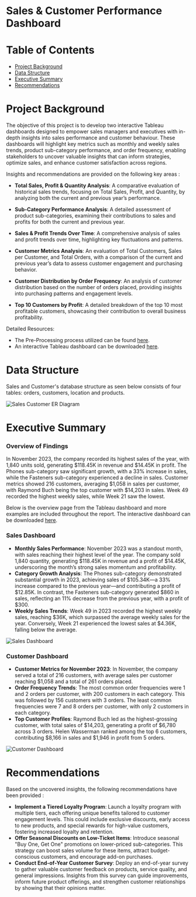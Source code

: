 # Sales & Customer Performance Dashboard

# Table of Contents
* [Project Background](#project-background)
* [Data Structure](#data-structure)
* [Executive Summary](#executive-summary)
* [Recommendations](#recommendations)

# Project Background 
The objective of this project is to develop two interactive Tableau dashboards designed to empower sales managers and executives with in-depth insights into sales performance and customer behaviour. These dashboards will highlight key metrics such as monthly and weekly sales trends, product sub-category performance, and order frequency, enabling stakeholders to uncover valuable insights that can inform strategies, optimize sales, and enhance customer satisfaction across regions.

Insights and recommendations are provided on the following key areas : 
- **Total Sales, Profit & Quantity Analysis**: A comparative evaluation of historical sales trends, focusing on Total Sales, Profit, and Quantity, by analyzing both the current and previous year’s performance.

- **Sub-Category Performance Analysis**: A detailed assessment of product sub-categories, examining their contributions to sales and profits for both the current and previous year.

- **Sales & Profit Trends Over Time**: A comprehensive analysis of sales and profit trends over time, highlighting key fluctuations and patterns.

- **Customer Metrics Analysis**: An evaluation of Total Customers, Sales per Customer, and Total Orders, with a comparison of the current and previous year’s data to assess customer engagement and purchasing behavior.

- **Customer Distribution by Order Frequency**: An analysis of customer distribution based on the number of orders placed, providing insights into purchasing patterns and engagement levels.

- **Top 10 Customers by Profit**: A detailed breakdown of the top 10 most profitable customers, showcasing their contribution to overall business profitability.

Detailed Resources: 

- The Pre-Processing process utilized can be found [here](https://github.com/karlyndiary/Sales-and-Customer-Performance-Dashboard/blob/main/Pre-Processing%20%26%20Calculated%20Fields.md). 
- An interactive Tableau dashboard can be downloaded [here](https://public.tableau.com/app/profile/karen.judelyn.fernandes/viz/SalesCustomerPerformanceDashboard_17313759409300/SalesDashboard?publish=yes).

# Data Structure

Sales and Customer's database structure as seen below consists of four tables: orders, customers, location and products.

![Sales   Customer ER Diagram](https://github.com/user-attachments/assets/513a148f-4670-40a5-9415-b1328f20e47f)

# Executive Summary 

### Overview of Findings 

In November 2023, the company recorded its highest sales of the year, with 1,840 units sold, generating $118.45K in revenue and $14.45K in profit. The Phones sub-category saw significant growth, with a 33% increase in sales, while the Fasteners sub-category experienced a decline in sales. Customer metrics showed 216 customers, averaging $1,058 in sales per customer, with Raymond Buch being the top customer with $14,203 in sales. Week 49 recorded the highest weekly sales, while Week 21 saw the lowest.

Below is the overview page from the Tableau dashboard and more examples are included throughout the report. The interactive dashboard can be downloaded [here](https://public.tableau.com/app/profile/karen.judelyn.fernandes/viz/SalesCustomerPerformanceDashboard_17313759409300/SalesDashboard?publish=yes).

### Sales Dashboard
- **Monthly Sales Performance**: November 2023 was a standout month, with sales reaching their highest level of the year. The company sold 1,840 quantity, generating $118.45K in revenue and a profit of $14.45K, underscoring the month’s strong sales momentum and profitability.
- **Category Growth Analysis**: The Phones sub-category demonstrated substantial growth in 2023, achieving sales of $105.34K—a 33% increase compared to the previous year—and contributing a profit of $12.85K. In contrast, the Fasteners sub-category generated $860 in sales, reflecting an 11% decrease from the previous year, with a profit of $300.
- **Weekly Sales Trends**: Week 49 in 2023 recorded the highest weekly sales, reaching $36K, which surpassed the average weekly sales for the year. Conversely, Week 21 experienced the lowest sales at $4.36K, falling below the average.

![Sales Dashboard](https://github.com/user-attachments/assets/ab36c399-97c2-47fe-b6e6-d87bdd035f34)

### Customer Dashboard
- **Customer Metrics for November 2023**: In November, the company served a total of 216 customers, with average sales per customer reaching $1,058 and a total of 261 orders placed.
- **Order Frequency Trends**: The most common order frequencies were 1 and 2 orders per customer, with 200 customers in each category. This was followed by 156 customers with 3 orders. The least common frequencies were 7 and 8 orders per customer, with only 2 customers in each category.
- **Top Customer Profiles**: Raymond Buch led as the highest-grossing customer, with total sales of $14,203, generating a profit of $6,780 across 3 orders. Helen Wasserman ranked among the top 6 customers, contributing $8,166 in sales and $1,946 in profit from 5 orders.

![Customer Dashboard](https://github.com/user-attachments/assets/552100d3-c7e3-42f2-a2a1-693f375a9913)

# Recommendations

Based on the uncovered insights, the following recommendations have been provided : 

- **Implement a Tiered Loyalty Program**: Launch a loyalty program with multiple tiers, each offering unique benefits tailored to customer engagement levels. This could include exclusive discounts, early access to new products, and special rewards for high-value customers, fostering increased loyalty and retention.
- **Offer Seasonal Discounts on Low-Ticket Items**: Introduce seasonal "Buy One, Get One" promotions on lower-priced sub-categories. This strategy can boost sales volume for these items, attract budget-conscious customers, and encourage add-on purchases.
- **Conduct End-of-Year Customer Survey**: Deploy an end-of-year survey to gather valuable customer feedback on products, service quality, and general impressions. Insights from this survey can guide improvements, inform future product offerings, and strengthen customer relationships by showing that their opinions matter.
